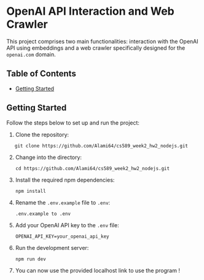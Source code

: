 # OpenAI API Interaction and Web Crawler

This project comprises two main functionalities: interaction with the OpenAI API using embeddings and a web crawler specifically designed for the `openai.com` domain.

## Table of Contents

- [Getting Started](#getting-started)

## Getting Started

Follow the steps below to set up and run the project:

1. Clone the repository:
```
   git clone https://github.com/Alami64/cs589_week2_hw2_nodejs.git
   ```
2. Change into the directory:
   ```
   cd https://github.com/Alami64/cs589_week2_hw2_nodejs.git
   ```

3. Install the required npm dependencies:
   ```
   npm install
   ```

4. Rename the `.env.example` file to `.env`:
   ```
   .env.example to .env
   ```

5. Add your OpenAI API key to the `.env` file:
   ```
   OPENAI_API_KEY=your_openai_api_key
   ```

6. Run the development server:
   ```
   npm run dev
   ```

7. You can now use the provided localhost link to use the program !
